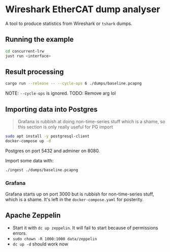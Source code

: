 # Wireshark EtherCAT dump analyser

A tool to produce statistics from Wireshark or `tshark` dumps.

## Running the example

```bash
cd concurrent-lrw
just run <interface>
```

## Result processing

```bash
cargo run --release -- --cycle-ops 6 ./dumps/baseline.pcapng
```

NOTE: `--cycle-ops` is ignored. TODO: Remove arg lol

## Importing data into Postgres

> Grafana is rubbish at doing non-time-series stuff which is a shame, so this section is only really
> useful for PG import

```bash
sudo apt install -y postgresql-client
docker-compose up -d
```

Postgres on port 5432 and adminer on 8080.

Import some data with:

```bash
./ingest ./dumps/baseline.pcapng
```

### Grafana

Grafana starts up on port 3000 but is rubbish for non-time-series stuff, which is a shame. It's left
in the `docker-compose.yaml` for posterity.

## Apache Zeppelin

- Start it with `dc up zeppelin`. It will fail to start because of permissions errors.
- `sudo chown -R 1000:1000 data/zeppelin`
- `dc up -d` should work now
